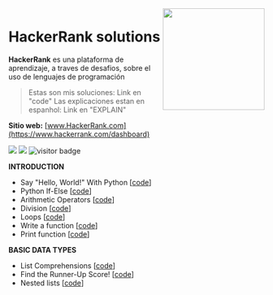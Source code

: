 <img src="https://hrcdn.net/community-frontend/assets/brand/logo-new-white-green-a5cb16e0ae.svg"  width=200 align="right">

# HackerRank solutions

**HackerRank** es una plataforma de aprendizaje, a traves de desafios, sobre el uso de lenguajes de programación

> Estas son mis soluciones: Link en "code"
> Las explicaciones estan en espanhol: Link en "EXPLAIN"

**Sitio web:** [www.HackerRank.com](https://www.hackerrank.com/dashboard)

<img src="https://img.shields.io/badge/language-python-orange.svg" style="zoom:100%;" /> <img src="https://img.shields.io/badge/counts-149-brightgreen.svg" style="zoom:100%;" />
<img src="https://visitor-badge.laobi.icu/badge?page_id=zonghui0228.rosalind-solutions" alt="visitor badge"/>

**INTRODUCTION**
* Say "Hello, World!" With Python [[code](https://github.com/gnvidal/Hackerrank_solutions/blob/main/CODE/Introduction/1Hello_World.py)]
* Python If-Else [[code](https://github.com/gnvidal/Hackerrank_solutions/blob/main/CODE/Introduction/2Python_If-Else.py)]
* Arithmetic Operators [[code](https://github.com/gnvidal/Hackerrank_solutions/blob/main/CODE/Introduction/3Arithmetic_Operators.py)]
* Division [[code](https://github.com/gnvidal/Hackerrank_solutions/blob/main/CODE/Introduction/4Division.py)]
* Loops [[code](https://github.com/gnvidal/Hackerrank_solutions/blob/main/CODE/Introduction/5Loops.py)]
* Write a function [[code](https://github.com/gnvidal/Hackerrank_solutions/blob/main/CODE/Introduction/6Write_a_function.py)]
* Print function [[code](https://github.com/gnvidal/Hackerrank_solutions/blob/main/CODE/Introduction/7Print_Function.py)]

**BASIC DATA TYPES** 
* List Comprehensions [[code](https://github.com/gnvidal/Hackerrank_solutions/blob/main/CODE/Basic_Data_Types/8List%20_Comprehensions.py)]
* Find the Runner-Up Score! [[code](https://github.com/gnvidal/Hackerrank_solutions/blob/main/CODE/Basic_Data_Types/9Find_the_Runner-Up_Score!.py)]
* Nested lists [[code](https://github.com/gnvidal/Hackerrank_solutions/blob/main/CODE/Basic_Data_Types/10Nested_lists.py)]
